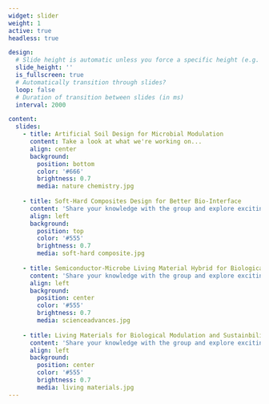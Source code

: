 ```yaml
---
widget: slider
weight: 1
active: true
headless: true

design:
  # Slide height is automatic unless you force a specific height (e.g. '400px')
  slide_height: ''
  is_fullscreen: true
  # Automatically transition through slides?
  loop: false
  # Duration of transition between slides (in ms)
  interval: 2000

content:
  slides:
    - title: Artificial Soil Design for Microbial Modulation
      content: Take a look at what we're working on...
      align: center
      background:
        position: bottom
        color: '#666'
        brightness: 0.7
        media: nature chemistry.jpg
        
    - title: Soft-Hard Composites Design for Better Bio-Interface
      content: 'Share your knowledge with the group and explore exciting new topics together!'
      align: left
      background:
        position: top
        color: '#555'
        brightness: 0.7
        media: soft-hard composite.jpg
        
    - title: Semiconductor-Microbe Living Material Hybrid for Biological Modulation
      content: 'Share your knowledge with the group and explore exciting new topics together!'
      align: left
      background:
        position: center
        color: '#555'
        brightness: 0.7
        media: scienceadvances.jpg
        
    - title: Living Materials for Biological Modulation and Sustainbility
      content: 'Share your knowledge with the group and explore exciting new topics together!'
      align: left
      background:
        position: center
        color: '#555'
        brightness: 0.7
        media: living materials.jpg
---
```

